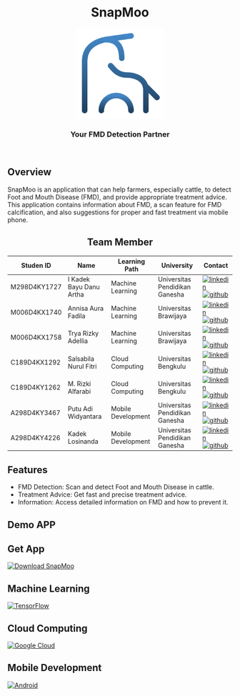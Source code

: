 
<div align="center">
  <h1>SnapMoo</h1>
  <img src="https://github.com/snapmoo/snapmoo/blob/main/assets/logo-outline.png" alt="Logo" width="200">
  <h3>Your FMD Detection Partner</h2>
</div>
<br>
<h2>Overview</h2>
<p1>SnapMoo is an application that can help farmers, especially cattle, to detect Foot and Mouth Disease (FMD), and provide appropriate treatment advice. This application contains information about FMD, a scan feature for FMD calcification, and also suggestions for proper and fast treatment via mobile phone.</p1>
 
<div align="center">
  <h2>Team Member</h2>

| Studen ID   | Name                  | Learning Path       | University                     | Contact                                                                                                                                                   |
|-------------|-----------------------|---------------------|-------------------------------|-----------------------------------------------------------------------------------------------------------------------------------------------------------|
| M298D4KY1727| I Kadek Bayu Danu Artha | Machine Learning    | Universitas Pendidikan Ganesha | [![linkedin](https://img.shields.io/badge/Linkedin-0A66C2?style=for-the-badge&logo=linkedin&logoColor=white)](https://www.linkedin.com/in/i-kadek-bayu-danu-artha/) [![github](https://img.shields.io/badge/Github-181717?style=for-the-badge&logo=github&logoColor=white)](https://github.com/itmebayu) |
| M006D4KX1740| Annisa Aura Fadila     | Machine Learning    | Universitas Brawijaya         | [![linkedin](https://img.shields.io/badge/Linkedin-0A66C2?style=for-the-badge&logo=linkedin&logoColor=white)](https://www.linkedin.com/in/annisa-aura-fadila-64ba95220/) [![github](https://img.shields.io/badge/Github-181717?style=for-the-badge&logo=github&logoColor=white)](https://github.com/itmebayu) |
| M006D4KX1758| Trya Rizky Adellia     | Machine Learning    | Universitas Brawijaya         | [![linkedin](https://img.shields.io/badge/Linkedin-0A66C2?style=for-the-badge&logo=linkedin&logoColor=white)](https://www.linkedin.com/in/trya-rizky-adellia-421b311a7/) [![github](https://img.shields.io/badge/Github-181717?style=for-the-badge&logo=github&logoColor=white)](https://github.com/itmebayu) |
| C189D4KX1292| Salsabila Nurul Fitri  | Cloud Computing     | Universitas Bengkulu          | [![linkedin](https://img.shields.io/badge/Linkedin-0A66C2?style=for-the-badge&logo=linkedin&logoColor=white)](https://www.linkedin.com/in/salsabilanurfi/) [![github](https://img.shields.io/badge/Github-181717?style=for-the-badge&logo=github&logoColor=white)](https://github.com/itmebayu) |
| C189D4KY1262| M. Rizki Alfarabi      | Cloud Computing     | Universitas Bengkulu          | [![linkedin](https://img.shields.io/badge/Linkedin-0A66C2?style=for-the-badge&logo=linkedin&logoColor=white)](https://www.linkedin.com/in/m-rizki-alfarabi-95569128b/) [![github](https://img.shields.io/badge/Github-181717?style=for-the-badge&logo=github&logoColor=white)](https://github.com/itmebayu) |
| A298D4KY3467| Putu Adi Widyantara    | Mobile Development  | Universitas Pendidikan Ganesha | [![linkedin](https://img.shields.io/badge/Linkedin-0A66C2?style=for-the-badge&logo=linkedin&logoColor=white)](https://www.linkedin.com/in/i-kadek-bayu-danu-artha/) [![github](https://img.shields.io/badge/Github-181717?style=for-the-badge&logo=github&logoColor=white)](https://github.com/itmebayu) |
| A298D4KY4226| Kadek Losinanda        | Mobile Development  | Universitas Pendidikan Ganesha | [![linkedin](https://img.shields.io/badge/Linkedin-0A66C2?style=for-the-badge&logo=linkedin&logoColor=white)](https://www.linkedin.com/in/losinanda/) [![github](https://img.shields.io/badge/Github-181717?style=for-the-badge&logo=github&logoColor=white)](https://github.com/losinanda) |
</div>


## Features
- FMD Detection: Scan and detect Foot and Mouth Disease in cattle.
- Treatment Advice: Get fast and precise treatment advice.
- Information: Access detailed information on FMD and how to prevent it.

## Demo APP

## Get App
[![Download SnapMoo](https://img.shields.io/badge/Download%20SnapMoo-blue?style=for-the-badge)](https://media.suara.com/pictures/653x366/2024/04/29/87806-hantu-terseram-di-film-horor-imdb.jpg)

## Machine Learning
[![TensorFlow](https://img.shields.io/badge/TensorFlow-FF6F00?style=for-the-badge&logo=tensorflow&logoColor=white)](https://github.com/snapmoo/SnapMoo-ML) 
## Cloud Computing
[![Google Cloud](https://img.shields.io/badge/Google%20Cloud-4285F4?style=for-the-badge&logo=google-cloud&logoColor=white)](https://github.com/snapmoo/SnapMoo-CC)
## Mobile Development
[![Android](https://img.shields.io/badge/Android-3DDC84?style=for-the-badge&logo=android&logoColor=white)](https://github.com/snapmoo/SnapMoo-MD) 




